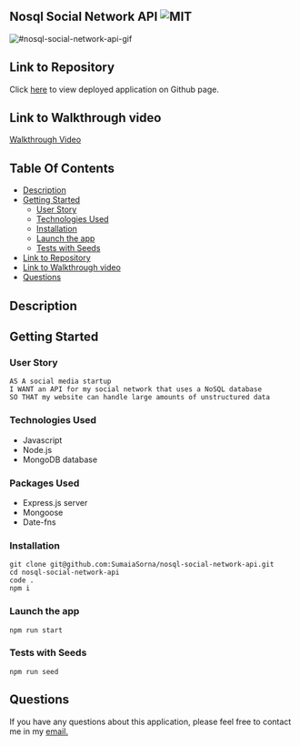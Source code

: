## Nosql Social Network API ![MIT](https://img.shields.io/static/v1?label=MIT&message=License&color=maroon)

![#nosql-social-network-api-gif](./assets/gif/#)

## Link to Repository

Click [here](https://github.com/SumaiaSorna/nosql-social-network-api/tree/dev) to view deployed application on Github page.

## Link to Walkthrough video

<a href="https://drive.google.com/drive/u/0/folders/1MuVsaIyolp2oHMcO8-5BlL6B2dTcT4o5">Walkthrough Video</a>

## Table Of Contents

- [Description](#description)
- [Getting Started](#getting-started)
  - [User Story](#user-story)
  - [Technologies Used](#technologies-used)
  - [Installation](#installation)
  - [Launch the app](#launch-the-app)
  - [Tests with Seeds](#tests-with-seeds)
- [Link to Repository](#link-to-repository)
- [Link to Walkthrough video](#link-to-walkthrough-video)
- [Questions](#questions)

## Description

## Getting Started

### User Story

```
AS A social media startup
I WANT an API for my social network that uses a NoSQL database
SO THAT my website can handle large amounts of unstructured data

```

### Technologies Used

- Javascript
- Node.js
- MongoDB database

### Packages Used

- Express.js server
- Mongoose
- Date-fns

### Installation

```
git clone git@github.com:SumaiaSorna/nosql-social-network-api.git
cd nosql-social-network-api
code .
npm i
```

### Launch the app

```
npm run start
```

### Tests with Seeds

```
npm run seed
```

## Questions

If you have any questions about this application, please feel free to contact me in my <a href="mailto:sorna.sumaia@gmail.com">email.</a>
